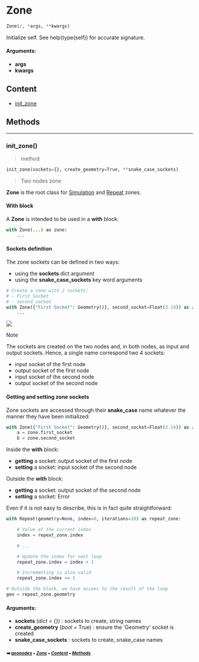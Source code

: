 # Zone

``` python
Zone(/, *args, **kwargs)
```

Initialize self.  See help(type(self)) for accurate signature.

#### Arguments:
- **args**
- **kwargs**

## Content

- [init_zone](geono-zone.md#init_zone)

## Methods



----------
### init_zone()

> method

``` python
init_zone(sockets={}, create_geometry=True, **snake_case_sockets)
```

> Two nodes zone

**Zone** is the root class for [Simulation](geono-simulation.md#simulation) and [Repeat](geono-repeat.md#repeat) zones.

#### With block

A **Zone** is intended to be used in a **with** block:

``` python
with Zone(...) as zone:
    ...
```

#### Sockets definition

The zone sockets can be defined in two ways:
- using the **sockets** dict argument
- using the **snake_case_sockets** key word arguments

``` python
# Create a zone with 2 sockets:
# - First Socket
# - second_socket
with Zone({"First Socket": Geometry()}, second_socket=Float(3.14)) as zone:
    ...
```

<img src="images/zone_sockets.png center 600">

> [!NOTE]
> The sockets are created on the two nodes and, in both nodes, as input and output sockets.
> Hence, a single name correspond two 4 sockets:
> - input socket of the first node
> - output socket of the first node
> - input socket of the second node
> - output socket of the second node

#### Getting and setting zone sockets

Zone sockets are accessed through their **snake_case** name whatever the manner they have
been initialized:

``` python
with Zone({"First Socket": Geometry()}, second_socket=Float(3.14)) as zone:
    a = zone.first_socket
    b = zone.second_socket
```

Inside the **with** block:
- **getting** a socket: output socket of the first node
- **setting** a socket: input socket of the second node

Outside the **with** block:
- **getting** a socket: output socket of the second node
- **setting** a socket: Error

Even if it is not easy to describe, this is in fact quite straightforward:

``` python
with Repeat(geometry=None, index=0, iterations=10) as repeat_zone:

    # Value of the current index
    index = repeat_zone.index

    # ...

    # Update the index for next loop
    repeat_zone.index = index + 1

    # Incrementing is also valid
    repeat_zone.index += 1

# Outside the block, we have accees to the result of the loop
geo = repeat_zone.geometry
```

#### Arguments:
- **sockets** (_dict_ = {}) : sockets to create, string names
- **create_geometry** (_bool_ = True) : ensure the 'Geometry' socket is created
- **snake_case_sockets** : sockets to create, snake_case names

##### <sub>:arrow_right: [geonodes](index.md#geonodes) :black_small_square: [Zone](geono-zone.md#zone) :black_small_square: [Content](geono-zone.md#content) :black_small_square: [Methods](geono-zone.md#methods)</sub>